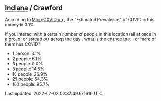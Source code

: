 
## [Indiana](/united-states/indiana) / Crawford

According to [MicroCOVID.org](http://microcovid.org),
the "Estimated Prevalence" of COVID in this county is 3.1%

If you interact with a certain number of people in this location
(all at once in a group, or spread out across the day), what is the chance that
1 or more of them has COVID?

- 1 person: 3.1%
- 2 people: 6.1%
- 3 people: 9.0%
- 5 people: 14.5%
- 10 people: 26.9%
- 25 people: 54.3%
- 100 people: 95.7%

Last updated: 2022-02-03 00:37:49.671616 UTC
